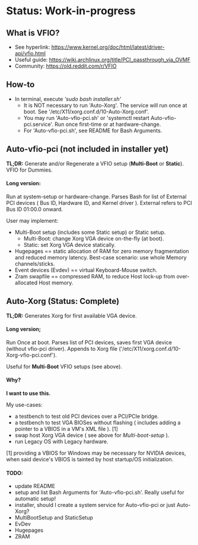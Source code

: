 # Status: Work-in-progress

## What is VFIO?
* See hyperlink:  https://www.kernel.org/doc/html/latest/driver-api/vfio.html
* Useful guide:   https://wiki.archlinux.org/title/PCI_passthrough_via_OVMF
* Community:      https://old.reddit.com/r/VFIO


## How-to
* In terminal, execute *'sudo bash installer.sh'*
  * It is NOT necessary to run 'Auto-Xorg'. The service will run once at boot. See '/etc/X11/xorg.conf.d/10-Auto-Xorg.conf'.
  * You may run 'Auto-vfio-pci.sh' or 'systemctl restart Auto-vfio-pci.service'. Run once first-time or at hardware-change.
  * For 'Auto-vfio-pci.sh', see README for Bash Arguments.


## Auto-vfio-pci  (not included in installer yet)
**TL;DR:**
Generate and/or Regenerate a VFIO setup (**Multi-Boot** or **Static**). VFIO for Dummies.

#### Long version:
Run at system-setup or hardware-change.
Parses Bash for list of External PCI devices ( Bus ID, Hardware ID, and Kernel driver ). External refers to PCI Bus ID 01:00.0 onward.

User may implement:
* Multi-Boot setup (includes some Static setup) or Static setup.
  - Multi-Boot:   change Xorg VGA device on-the-fly (at boot).
  - Static:       set Xorg VGA device statically.
* Hugepages             == static allocation of RAM for zero memory fragmentation and reduced memory latency. Best-case scenario: use whole Memory channels/sticks.
* Event devices (Evdev) == virtual Keyboard-Mouse switch.
* Zram swapfile         == compressed RAM, to reduce Host lock-up from over-allocated Host memory.


## Auto-Xorg  (Status: Complete)
**TL;DR:** Generates Xorg for first available VGA device.

#### Long version;
Run Once at boot. Parses list of PCI devices, saves first VGA device (without vfio-pci driver). Appends to Xorg file ('/etc/X11/xorg.conf.d/10-Xorg-vfio-pci.conf').

Useful for **Multi-Boot** VFIO setups (see above).


#### Why?
  **I want to use this.**

My use-cases:
* a testbench to test old PCI devices over a PCI/PCIe bridge.
* a testbench to test VGA BIOSes without flashing ( includes adding a pointer to a VBIOS in a VM's XML file ). [1]
* swap host Xorg VGA device ( see above for *Multi-boot-setup* ).
* run Legacy OS with Legacy hardware.

[1] providing a VBIOS for Windows may be necessary for NVIDIA devices, when said device's VBIOS is tainted by host startup/OS initialization.


#### TODO:
* update README
* setup and list Bash Arguments for 'Auto-vfio-pci.sh'. Really useful for automatic setup!
* installer, should I create a system service for Auto-vfio-pci or just Auto-Xorg?
* MultiBootSetup and StaticSetup
* EvDev
* Hugepages
* ZRAM

